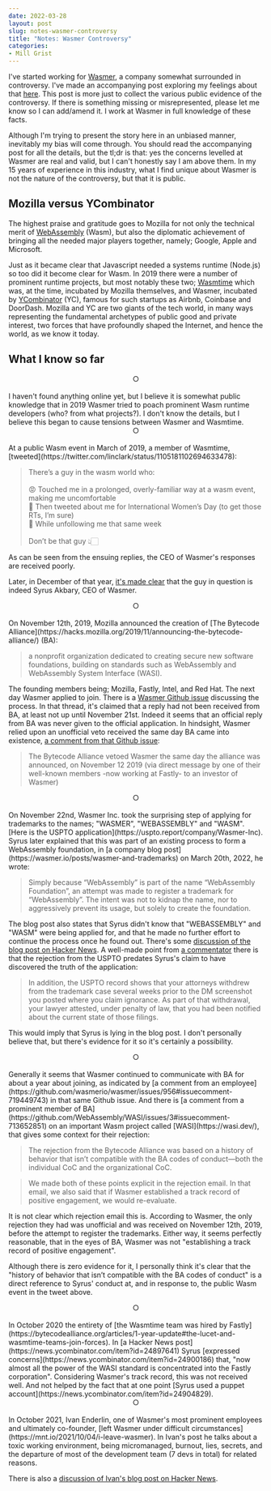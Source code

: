 ```yaml
---
date: 2022-03-28
layout: post
slug: notes-wasmer-controversy
title: "Notes: Wasmer Controversy"
categories:
- Mill Grist
---
```


I've started working for [Wasmer](https://wasmer.io), a company somewhat surrounded in controversy. I've made an accompanying post exploring my feelings about that [here](/why-i-work-at-wasmer). This post is more just to collect the various public evidence of the controversy. If there is something missing or misrepresented, please let me know so I can add/amend it. I work at Wasmer in full knowledge of these facts.

Although I'm trying to present the story here in an unbiased manner, inevitably my bias will come through. You should read the accompanying post for all the details, but the tl;dr is that: yes the concerns levelled at Wasmer are real and valid, but I can't honestly say I am above them. In my 15 years of experience in this industry, what I find unique about Wasmer is not the nature of the controversy, but that it is public.

## Mozilla versus YCombinator
The highest praise and gratitude goes to Mozilla for not only the technical merit of [WebAssembly](https://webassembly.org/) (Wasm), but also the diplomatic achievement of bringing all the needed major players together, namely; Google, Apple and Microsoft.

Just as it became clear that Javascript needed a systems runtime (Node.js) so too did it become clear for Wasm. In 2019 there were a number of prominent runtime projects, but most notably these two; [Wasmtime](https://wasmtime.dev/) which was, at the time, incubated by Mozilla themselves, and Wasmer, incubated by [YCombinator](https://www.ycombinator.com/) (YC), famous for such startups as Airbnb, Coinbase and DoorDash. Mozilla and YC are two giants of the tech world, in many ways representing the fundamental archetypes of public good and private interest, two forces that have profoundly shaped the Internet, and hence the world, as we know it today.

## What I know so far

<center>○</center><br/>
I haven't found anything online yet, but I believe it is somewhat public knowledge that in 2019 Wasmer tried to poach prominent Wasm runtime developers (who? from what projects?). I don't know the details, but I believe this began to cause tensions between Wasmer and Wasmtime.

<center>○</center><br/>
At a public Wasm event in March of 2019, a member of Wasmtime, [tweeted](https://twitter.com/linclark/status/1105181102694633478):

> There’s a guy in the wasm world who: <br /><br />
😡 Touched me in a prolonged, overly-familiar way at a wasm event, making me uncomfortable <br/>
🤨 Then tweeted about me for International Women’s Day (to get those RTs, I’m sure) <br />
🤯 While unfollowing me that same week <br /><br />
Don’t be that guy 👆🏻

As can be seen from the ensuing replies, the CEO of Wasmer's responses are received poorly.

Later, in December of that year, [it's made clear](https://twitter.com/syrusakbary/status/1202362342555545600) that the guy in question is indeed Syrus Akbary, CEO of Wasmer.

<center>○</center><br/>
On November 12th, 2019, Mozilla announced the creation of [The Bytecode Alliance](https://hacks.mozilla.org/2019/11/announcing-the-bytecode-alliance/) (BA):

> a nonprofit organization dedicated to creating secure new software foundations, building on standards such as WebAssembly and WebAssembly System Interface (WASI).

The founding members being; Mozilla, Fastly, Intel, and Red Hat. The next day Wasmer applied to join. There is a [Wasmer Github issue](https://github.com/wasmerio/wasmer/issues/956) discussing the process. In that thread, it's claimed that a reply had not been received from BA, at least not up until November 21st. Indeed it seems that an official reply from BA was never given to the official application. In hindsight, Wasmer relied upon an unofficial veto received the same day BA came into existence, [a comment from that Github issue](https://github.com/wasmerio/wasmer/issues/956#issuecomment-722045840):

> The Bytecode Alliance vetoed Wasmer the same day the alliance was announced, on November 12 2019 (via direct message by one of their well-known members -now working at Fastly- to an investor of Wasmer)

<center>○</center><br/>
On November 22nd, Wasmer Inc. took the surprising step of applying for trademarks to the names; "WASMER", "WEBASSEMBLY" and "WASM". [Here is the USPTO application](https://uspto.report/company/Wasmer-Inc). Syrus later explained that this was part of an existing process to form a WebAssembly foundation, in [a company blog post](https://wasmer.io/posts/wasmer-and-trademarks) on March 20th, 2022, he wrote:

> Simply because “WebAssembly” is part of the name “WebAssembly Foundation”, an attempt was made to register a trademark for “WebAssembly”. The intent was not to kidnap the name, nor to aggressively prevent its usage, but solely to create the foundation.

The blog post also states that Syrus didn't know that "WEBASSEMBLY" and "WASM" were being applied for, and that he made no further effort to continue the process once he found out. There's some [discussion of the blog post on Hacker News](https://news.ycombinator.com/item?id=30758651). A well-made point from [a commentator](https://news.ycombinator.com/item?id=30786558) there is that the rejection from the USPTO predates Syrus's claim to have discovered the truth of the application:

> In addition, the USPTO record shows that your attorneys withdrew from the trademark case several weeks prior to the DM screenshot you posted where you claim ignorance. As part of that withdrawal, your lawyer attested, under penalty of law, that you had been notified about the current state of those filings.

This would imply that Syrus is lying in the blog post. I don't personally believe that, but there's evidence for it so it's certainly a possibility.

<center>○</center><br/>
Generally it seems that Wasmer continued to communicate with BA for about a year about joining, as indicated by [a comment from an employee](https://github.com/wasmerio/wasmer/issues/956#issuecomment-719449743) in that same Github issue. And there is [a comment from a prominent member of BA](https://github.com/WebAssembly/WASI/issues/3#issuecomment-713652851) on an important Wasm project called [WASI](https://wasi.dev/), that gives some context for their rejection:

> The rejection from the Bytecode Alliance was based on a history of behavior that isn’t compatible with the BA codes of conduct—both the individual CoC and the organizational CoC.

> We made both of these points explicit in the rejection email. In that email, we also said that if Wasmer established a track record of positive engagement, we would re-evaluate.

It is not clear which rejection email this is. According to Wasmer, the only rejection they had was unofficial and was received on November 12th, 2019, before the attempt to register the trademarks. Either way, it seems perfectly reasonable, that in the eyes of BA, Wasmer was not "establishing a track record of positive engagement".

Although there is zero evidence for it, I personally think it's clear that the "history of behavior that isn’t compatible with the BA codes of conduct" is a direct reference to Syrus' conduct at, and in response to, the public Wasm event in the tweet above.

<center>○</center><br/>
In October 2020 the entirety of [the Wasmtime team was hired by Fastly](https://bytecodealliance.org/articles/1-year-update#the-lucet-and-wasmtime-teams-join-forces). In [a Hacker News post](https://news.ycombinator.com/item?id=24897641) Syrus [expressed concerns](https://news.ycombinator.com/item?id=24900186) that, "now almost all the power of the WASI standard is concentrated into the Fastly corporation". Considering Wasmer's track record, this was not received well. And not helped by the fact that at one point [Syrus used a puppet account](https://news.ycombinator.com/item?id=24904829).

<center>○</center><br/>
In October 2021, Ivan Enderlin, one of Wasmer's most prominent employees and ultimately co-founder, [left Wasmer under difficult circumstances](https://mnt.io/2021/10/04/i-leave-wasmer). In Ivan's post he talks about a toxic working environment, being micromanaged, burnout, lies, secrets, and the departure of most of the development team (7 devs in total) for related reasons.

There is also a [discussion of Ivan's blog post on Hacker News](https://news.ycombinator.com/item?id=28772863).

